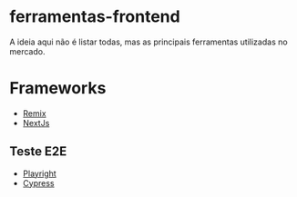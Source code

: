 # ferramentas-frontend
A ideia aqui não é listar todas, mas as principais ferramentas utilizadas no mercado.


# Frameworks
* [Remix](https://remix.run/)
* [NextJs](https://nextjs.org/)

## Teste E2E
* [Playright](https://playwright.dev/)
* [Cypress](https://cypress.io)
